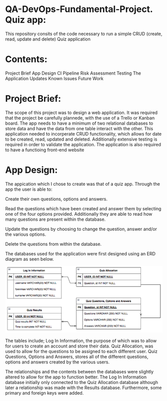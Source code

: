 # QA-DevOps-Fundamental-Project. Quiz app:
This repository consits of the code necessary to run a simple CRUD (create, read, update and delete) Quiz application

# Contents:
Project Brief
App Design
CI Pipeline
Risk Assessment
Testing
The Application
Updates
Known Issues
Future Work

# Project Brief:
The scope of this project was to design a web application. It was required that the project be carefully plannede, with the use of a Trello or Kanban board. The app needs to have a minimum of two relational databases to store data and have the data from one table interact with the other. This application needed to incorperate CRUD functionality, which allows for date to be created, read, updated and deleted. Additionally extensive testing is required in order to validate the application. The application is also required to have a functioing front-end website

# App Design:
The appication which I chose to create was that of a quiz app. Through the app the user is able to:

Create their own questions, options and answers.

Read the questions which have been created and answer them by selecting one of the four options provided. Additionally they are able to read how many questions are present within the database.

Update the questions by choosing to change the question, answer and/or the various options.

Delete the questions from within the database.


The databases used for the application were first designed using an ERD diagram as seen below.

![](ERD1screenshot.png)

The tables include;
Log In Information, the purpose of which was to allow for users to create an account and store their data.
Quiz Allocation, was used to allow for the questions to be assigned to each different user.
Quiz Questions, Options and Answers, stores all of the different questions, options and answers created by the various users.

The relationships and the contents between the databases were slightly altered to allow for the app to function better. The Log In Information database initially only connected to the Quiz Allocation database although later a relationship was made with the Results database. Furthermore, some primary and foreign keys were added.

